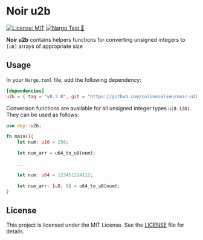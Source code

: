 # Noir u2b

[![License: MIT](https://img.shields.io/badge/License-MIT-yellow.svg)](https://opensource.org/licenses/MIT) [![Nargo Test 🌌](https://github.com/colinnielsen/noir-u2b/actions/workflows/test.yml/badge.svg)](https://github.com/colinnielsen/noir-u2b/actions/workflows/test.yml)

**Noir u2b** contains helpers functions for converting unsigned integers to `[u8]` arrays of appropriate size

## Usage

In your `Nargo.toml` file, add the following dependency:

```toml
[dependencies]
u2b = { tag = "v0.3.0", git = "https://github.com/colinnielsen/noir-u2b" }
```

Conversion functions are available for all unsigned integer types `u(8-128)`. They can be used as follows:

```rust
use dep::u2b;

fn main(){
    let num: u16 = 256;

    let num_arr = u64_to_u8(num);

    ...

    let num: u64 = 123451224112;

    let num_arr: [u8; 8] = u64_to_u8(num);
}
```

## License

This project is licensed under the MIT License. See the [LICENSE](https://github.com/colinnielsen/noir-array-helpers/blob/main/LICENSE) file for details.
